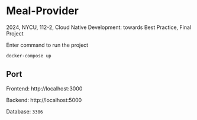 # Meal-Provider
2024, NYCU, 112-2, Cloud Native Development: towards Best Practice, Final Project

Enter command to run the project

```bash
docker-compose up
```

## Port

Frontend: http://localhost:3000

Backend: http://localhost:5000

Database: `3306`
